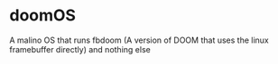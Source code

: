 # doomOS
A malino OS that runs fbdoom (A version of DOOM that uses the linux framebuffer directly) and nothing else

